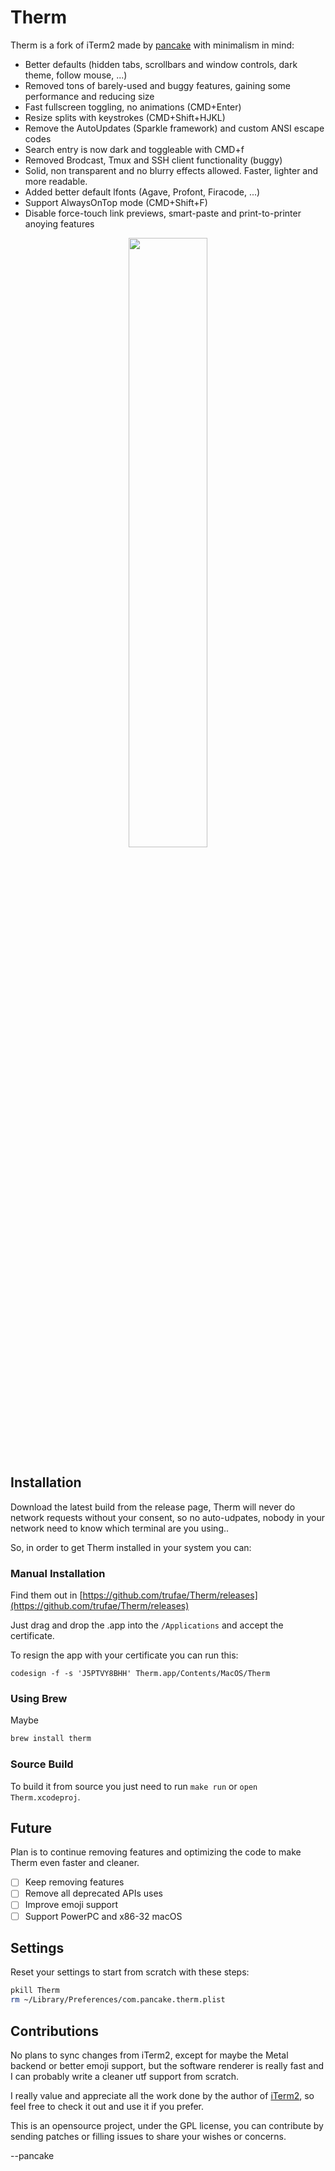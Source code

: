 # Therm

Therm is a fork of iTerm2 made by [pancake](https://infosec.exchange/@pancake) with minimalism in mind:

* Better defaults (hidden tabs, scrollbars and window controls, dark theme, follow mouse, ...)
* Removed tons of barely-used and buggy features, gaining some performance and reducing size
* Fast fullscreen toggling, no animations (CMD+Enter)
* Resize splits with keystrokes (CMD+Shift+HJKL)
* Remove the AutoUpdates (Sparkle framework) and custom ANSI escape codes
* Search entry is now dark and toggleable with CMD+f
* Removed Brodcast, Tmux and SSH client functionality (buggy)
* Solid, non transparent and no blurry effects allowed. Faster, lighter and more readable.
* Added better default lfonts (Agave, Profont, Firacode, ...)
* Support AlwaysOnTop mode (CMD+Shift+F)
* Disable force-touch link previews, smart-paste and print-to-printer anoying features

<center><img src="https://github.com/trufae/Therm/blob/c933b89a4e670bb24a26d3db1a0fb820917f90ec/therm.png" width=50%></center>

## Installation

Download the latest build from the release page, Therm will never do network requests without your consent, so no auto-udpates, nobody in your network need to know which terminal are you using..

So, in order to get Therm installed in your system you can:

### Manual Installation

Find them out in [https://github.com/trufae/Therm/releases](https://github.com/trufae/Therm/releases)

Just drag and drop the .app into the `/Applications` and accept the certificate.

To resign the app with your certificate you can run this:

```
codesign -f -s 'J5PTVY8BHH' Therm.app/Contents/MacOS/Therm
```

### Using Brew

Maybe

```sh
brew install therm
```

### Source Build

To build it from source you just need to run `make run` or `open Therm.xcodeproj`.

## Future

Plan is to continue removing features and optimizing the code to make Therm even faster and cleaner.

* [ ] Keep removing features
* [ ] Remove all deprecated APIs uses
* [ ] Improve emoji support
* [ ] Support PowerPC and x86-32 macOS

## Settings

Reset your settings to start from scratch with these steps:

```sh
pkill Therm
rm ~/Library/Preferences/com.pancake.therm.plist
```

## Contributions

No plans to sync changes from iTerm2, except for maybe the Metal backend or better emoji support, but the software renderer is really fast and I can probably write a cleaner utf support from scratch.

I really value and appreciate all the work done by the author of <a href="https://iterm2.com">iTerm2</a>, so feel free to check it out and use it if you prefer.

This is an opensource project, under the GPL license, you can contribute by sending patches or filling issues to share your wishes or concerns.

--pancake
